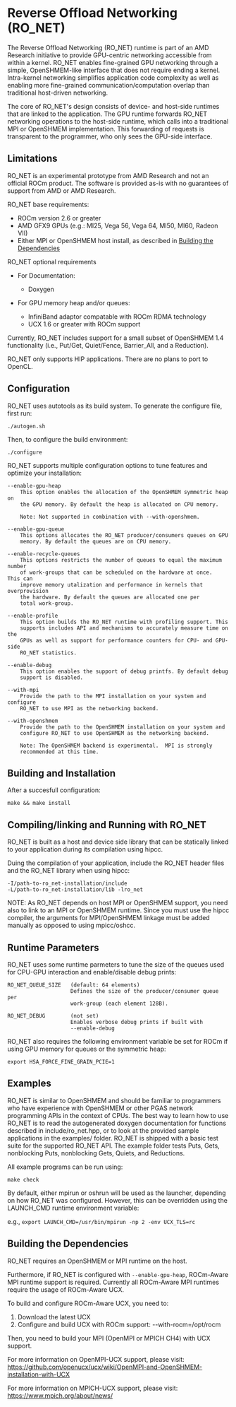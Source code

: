 # Reverse Offload Networking (RO_NET)

The Reverse Offload Networking (RO_NET) runtime is part of an AMD Research
initiative to provide GPU-centric networking accessible from within a kernel.
RO_NET enables fine-grained GPU networking through a simple, OpenSHMEM-like
interface that does not require ending a kernel.  Intra-kernel networking
simplifies application code complexity as well as enabling more fine-grained
communication/computation overlap than traditional host-driven networking.

The core of RO_NET's design consists of device- and host-side runtimes that
are linked to the application.  The GPU runtime forwards RO_NET networking
operations to the host-side runtime, which calls into a traditional MPI or
OpenSHMEM implementation.  This forwarding of requests is transparent to the
programmer, who only sees the GPU-side interface.

## Limitations

RO_NET is an experimental prototype from AMD Research and not an official ROCm
product.  The software is provided as-is with no guarantees of support from AMD
or AMD Research.

RO_NET base requirements:
* ROCm version 2.6 or greater
* AMD GFX9 GPUs (e.g.: MI25, Vega 56, Vega 64, MI50, MI60, Radeon VII)
* Either MPI or OpenSHMEM host install, as described in
  [Building the Dependencies](#building-the-dependencies)

RO_NET optional requirements
 * For Documentation:
     *  Doxygen

 * For GPU memory heap and/or queues:
     *  InfiniBand adaptor compatable with ROCm RDMA technology
     *  UCX 1.6 or greater with ROCm support

Currently, RO_NET includes support for a small subset of OpenSHMEM 1.4
functionality (i.e., Put/Get, Quiet/Fence, Barrier_All, and a Reduction).

RO_NET only supports HIP applications.  There are no plans to port to OpenCL.

## Configuration

RO_NET uses autotools as its build system.  To generate the configure file,
first run:

    ./autogen.sh

Then, to configure the build environment:

    ./configure

RO_NET supports multiple configuration options to tune features and optimize
your installation:

    --enable-gpu-heap
        This option enables the allocation of the OpenSHMEM symmetric heap on
        the GPU memory. By default the heap is allocated on CPU memory.

        Note: Not supported in combination with --with-openshmem.

    --enable-gpu-queue
        This options allocates the RO_NET producer/consumers queues on GPU
        memory. By default the queues are on CPU memory.

    --enable-recycle-queues
        This options restricts the number of queues to equal the maximum number
        of work-groups that can be scheduled on the hardware at once.  This can
        improve memory utalization and performance in kernels that overprovision
        the hardware. By default the queues are allocated one per
        total work-group.

    --enable-profile
        This option builds the RO_NET runtime with profiling support. This
        supports includes API and mechanisms to accurately measure time on the
        GPUs as well as support for performance counters for CPU- and GPU-side
        RO_NET statistics.

    --enable-debug
        This option enables the support of debug printfs. By default debug
        support is disabled.

    --with-mpi
        Provide the path to the MPI installation on your system and configure
        RO_NET to use MPI as the networking backend.

    --with-openshmem
        Provide the path to the OpenSHMEM installation on your system and
        configure RO_NET to use OpenSHMEM as the networking backend.

        Note: The OpenSHMEM backend is experimental.  MPI is strongly
        recommended at this time.

## Building and Installation

After a succesfull configuration:

    make && make install

## Compiling/linking and Running with RO_NET

RO_NET is built as a host and device side library that can be statically linked
to your application during its compilation using hipcc.

Duing the compilation of your application, include the RO_NET header files
and the RO_NET library when using hipcc:

    -I/path-to-ro_net-installation/include
    -L/path-to-ro_net-installation/lib -lro_net

NOTE: As RO_NET depends on host MPI or OpenSHMEM support, you need also to link
to an MPI or OpenSHMEM runtime.  Since you must use the hipcc compiler, the
arguments for MPI/OpenSHMEM linkage must be added manually as opposed to using
mpicc/oshcc.

## Runtime Parameters

RO_NET uses some runtime parmeters to tune the size of the queues used for
CPU-GPU interaction and enable/disable debug prints:

    RO_NET_QUEUE_SIZE   (default: 64 elements)
                        Defines the size of the producer/consumer queue per
                        work-group (each element 128B).

    RO_NET_DEBUG        (not set)
                        Enables verbose debug prints if built with
                        --enable-debug

RO_NET also requires the following environment variable be set for ROCm if
using GPU memory for queues or the symmetric heap:

    export HSA_FORCE_FINE_GRAIN_PCIE=1

## Examples

RO_NET is similar to OpenSHMEM and should be familiar to programmers who have
experience with OpenSHMEM or other PGAS network programming APIs in the context
of CPUs.  The best way to learn how to use RO_NET is to read the autogenerated
doxygen documentation for functions described in include/ro_net.hpp, or to
look at the provided sample applications in the examples/ folder.
RO_NET is shipped with a basic test suite for the supported RO_NET API.
The example folder tests Puts, Gets, nonblocking Puts, nonblocking Gets,
Quiets, and Reductions.

All example programs can be run using:

    make check

By default, either mpirun or oshrun will be used as the launcher, depending
on how RO_NET was configured.  However, this can be overridden using the
LAUNCH_CMD runtime environment variable:

e.g., `export LAUNCH_CMD=/usr/bin/mpirun -np 2 -env UCX_TLS=rc`

## Building the Dependencies

RO_NET requires an OpenSHMEM or MPI runtime on the host.

Furthermore, if RO_NET is configured with `--enable-gpu-heap`, ROCm-Aware MPI
runtime support is required. Currently all ROCm-Aware MPI runtimes require the
usage of ROCm-Aware UCX.

To build and configure ROCm-Aware UCX, you need to:
 1. Download the latest UCX
 2. Configure and build UCX with ROCm support: --with-rocm=/opt/rocm

Then, you need to build your MPI (OpenMPI or MPICH CH4) with UCX support.

For more information on OpenMPI-UCX support, please visit:
https://github.com/openucx/ucx/wiki/OpenMPI-and-OpenSHMEM-installation-with-UCX

For more information on MPICH-UCX support, please visit:
https://www.mpich.org/about/news/
